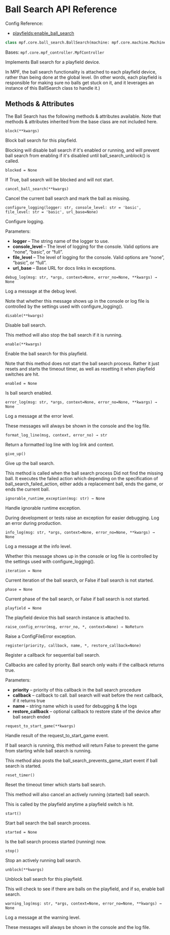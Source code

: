 # Ball Search API Reference

Config Reference:

* [playfields:enable_ball_search](../../../config/playfields.md#enable_ball_search)

``` python
class mpf.core.ball_search.BallSearch(machine: mpf.core.machine.MachineController, playfield: Playfield)
```

Bases: `mpf.core.mpf_controller.MpfController`

Implements Ball search for a playfield device.

In MPF, the ball search functionality is attached to each playfield device, rather than being done at the global level. (In other words, each playfield is responsible for making sure no balls get stuck on it, and it leverages an instance of this BallSearch class to handle it.)

## Methods & Attributes

The Ball Search has the following methods & attributes available. Note that methods & attributes inherited from the base class are not included here.

`block(**kwargs)`

Block ball search for this playfield.

Blocking will disable ball search if it's enabled or running, and will prevent ball search from enabling if it's disabled until ball_search_unblock() is called.

`blocked = None`

If True, ball search will be blocked and will not start.

`cancel_ball_search(**kwargs)`

Cancel the current ball search and mark the ball as missing.

`configure_logging(logger: str, console_level: str = 'basic', file_level: str = 'basic', url_base=None)`

Configure logging.

Parameters:

* **logger** – The string name of the logger to use.
* **console_level** – The level of logging for the console. Valid options are “none”, “basic”, or “full”.
* **file_level** – The level of logging for the console. Valid options are “none”, “basic”, or “full”.
* **url_base** – Base URL for docs links in exceptions.

`debug_log(msg: str, *args, context=None, error_no=None, **kwargs) → None`

Log a message at the debug level.

Note that whether this message shows up in the console or log file is controlled by the settings used with configure_logging().

`disable(**kwargs)`

Disable ball search.

This method will also stop the ball search if it is running.

`enable(**kwargs)`

Enable the ball search for this playfield.

Note that this method does not start the ball search process. Rather it just resets and starts the timeout timer, as well as resetting it when playfield switches are hit.

`enabled = None`

Is ball search enabled.

`error_log(msg: str, *args, context=None, error_no=None, **kwargs) → None`

Log a message at the error level.

These messages will always be shown in the console and the log file.

`format_log_line(msg, context, error_no) → str`

Return a formatted log line with log link and context.

`give_up()`

Give up the ball search.

This method is called when the ball search process Did not find the missing ball. It executes the failed action which depending on the specification of ball_search_failed_action, either adds a replacement ball, ends the game, or ends the current ball.

`ignorable_runtime_exception(msg: str) → None`

Handle ignorable runtime exception.

During development or tests raise an exception for easier debugging. Log an error during production.

`info_log(msg: str, *args, context=None, error_no=None, **kwargs) → None`

Log a message at the info level.

Whether this message shows up in the console or log file is controlled by the settings used with configure_logging().

`iteration = None`

Current iteration of the ball search, or False if ball search is not started.

`phase = None`

Current phase of the ball search, or False if ball search is not started.

`playfield = None`

The playfield device this ball search instance is attached to.

`raise_config_error(msg, error_no, *, context=None) → NoReturn`

Raise a ConfigFileError exception.

`register(priority, callback, name, *, restore_callback=None)`

Register a callback for sequential ball search.

Callbacks are called by priority. Ball search only waits if the callback returns true.

Parameters:

* **priority** – priority of this callback in the ball search procedure
* **callback** – callback to call. ball search will wait before the next callback, if it returns true
* **name** – string name which is used for debugging & the logs
* **restore_callback** – optional callback to restore state of the device after ball search ended

`request_to_start_game(**kwargs)`

Handle result of the request_to_start_game event.

If ball search is running, this method will return False to prevent the game from starting while ball search is running.

This method also posts the ball_search_prevents_game_start event if ball search is started.

`reset_timer()`

Reset the timeout timer which starts ball search.

This method will also cancel an actively running (started) ball search.

This is called by the playfield anytime a playfield switch is hit.

`start()`

Start ball search the ball search process.

`started = None`

Is the ball search process started (running) now.

`stop()`

Stop an actively running ball search.

`unblock(**kwargs)`

Unblock ball search for this playfield.

This will check to see if there are balls on the playfield, and if so, enable ball search.

`warning_log(msg: str, *args, context=None, error_no=None, **kwargs) → None`

Log a message at the warning level.

These messages will always be shown in the console and the log file.

